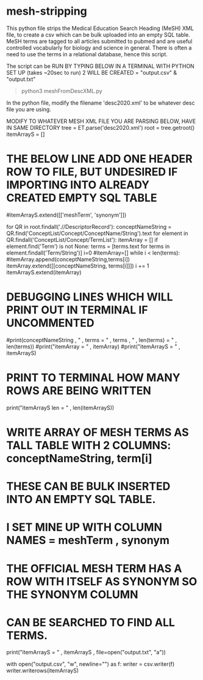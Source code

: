 # mesh-stripping
This python file strips the Medical Education Search Heading (MeSH) XML file, 
to create a csv which can be bulk uploaded into an empty SQL table.  
MeSH terms are tagged to all articles submitted to pubmed and are useful
controlled vocabularly for biology and science in general.  There is often
a need to use the terms in a relational database, hence this script. 

The script can be 
RUN BY TYPING BELOW IN A TERMINAL WITH PYTHON SET UP (takes ~20sec to run)
   2 WILL BE CREATED = "output.csv" & "output.txt"
> python3 meshFromDescXML.py

In the python file, modify the filename 'desc2020.xml' to be whatever desc file 
you are using.

MODIFY TO WHATEVER MESH XML FILE YOU ARE PARSING BELOW, HAVE IN SAME DIRECTORY
tree = ET.parse('desc2020.xml')
root = tree.getroot()
itemArrayS = []
# THE BELOW LINE ADD ONE HEADER ROW TO FILE, BUT UNDESIRED IF IMPORTING INTO ALREADY CREATED EMPTY SQL TABLE
#itemArrayS.extend([['meshTerm', 'synonym']])

for QR in root.findall('.//DescriptorRecord'):
   conceptNameString = QR.find('ConceptList/Concept/ConceptName/String').text
   for element in QR.findall('ConceptList/Concept/TermList'):
      itemArray = []
      if element.find('Term') is not None:
         terms = [terms.text for terms in element.findall('Term/String')]
      i=0
      #itemArray=[]
      while i < len(terms):
         #itemArray.append(conceptNameString,terms[i])
         itemArray.extend([[conceptNameString, terms[i]]])
         i += 1
      itemArrayS.extend(itemArray)

   # DEBUGGING LINES WHICH WILL PRINT OUT IN TERMINAL IF UNCOMMENTED
   #print(conceptNameString , " , terms = " , terms , " , len(terms) = " , len(terms))
   #print("itemArray = " , itemArray)
   #print("itemArrayS = " , itemArrayS)

# PRINT TO TERMINAL HOW MANY ROWS ARE BEING WRITTEN
print("itemArrayS len = " , len(itemArrayS))

# WRITE ARRAY OF MESH TERMS AS TALL TABLE WITH 2 COLUMNS: conceptNameString, term[i]
#  THESE CAN BE BULK INSERTED INTO AN EMPTY SQL TABLE.
#   I SET MINE UP WITH COLUMN NAMES = meshTerm , synonym
#   THE OFFICIAL MESH TERM HAS A ROW WITH ITSELF AS SYNONYM SO THE SYNONYM COLUMN
#   CAN BE SEARCHED TO FIND ALL TERMS.
print("itemArrayS = " , itemArrayS , file=open("output.txt", "a"))

with open("output.csv", "w", newline="") as f:
   writer = csv.writer(f)
   writer.writerows(itemArrayS)




